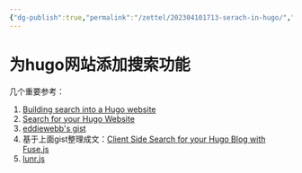 ```yaml
---
{"dg-publish":true,"permalink":"/zettel/202304101713-serach-in-hugo/","title":202304101713,"tags":["hugo","search","website","blog"]}
---
```



为hugo网站添加搜索功能
===

几个重要参考：

1. [Building search into a Hugo website](https://theorangeone.net/posts/hugo-website-search/)
2. [Search for your Hugo Website](https://gohugo.io/tools/search/)
3. [eddiewebb's gist](https://gist.github.com/eddiewebb/735feb48f50f0ddd65ae5606a1cb41ae#contentsearchmd)
4. 基于上面gist整理成文：[Client Side Search for your Hugo Blog with Fuse.js](https://www.softwarecraftsperson.com/posts/2021-05-01-client-side-search-fuse/)
5. [lunr.js](https://lunrjs.com/)